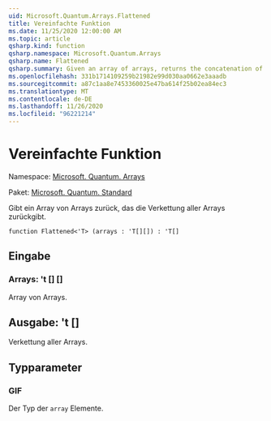 ```yaml
---
uid: Microsoft.Quantum.Arrays.Flattened
title: Vereinfachte Funktion
ms.date: 11/25/2020 12:00:00 AM
ms.topic: article
qsharp.kind: function
qsharp.namespace: Microsoft.Quantum.Arrays
qsharp.name: Flattened
qsharp.summary: Given an array of arrays, returns the concatenation of all arrays.
ms.openlocfilehash: 331b1714109259b21982e99d030aa0662e3aaadb
ms.sourcegitcommit: a87c1aa8e7453360025e47ba614f25b02ea84ec3
ms.translationtype: MT
ms.contentlocale: de-DE
ms.lasthandoff: 11/26/2020
ms.locfileid: "96221214"
---
```

# <a name="flattened-function"></a>Vereinfachte Funktion

Namespace: [Microsoft. Quantum. Arrays](xref:Microsoft.Quantum.Arrays)

Paket: [Microsoft. Quantum. Standard](https://nuget.org/packages/Microsoft.Quantum.Standard)


Gibt ein Array von Arrays zurück, das die Verkettung aller Arrays zurückgibt.

```qsharp
function Flattened<'T> (arrays : 'T[][]) : 'T[]
```


## <a name="input"></a>Eingabe

### <a name="arrays--t"></a>Arrays: 't [] []

Array von Arrays.



## <a name="output--t"></a>Ausgabe: 't []

Verkettung aller Arrays.

## <a name="type-parameters"></a>Typparameter

### <a name="t"></a>GIF

Der Typ der `array` Elemente.
